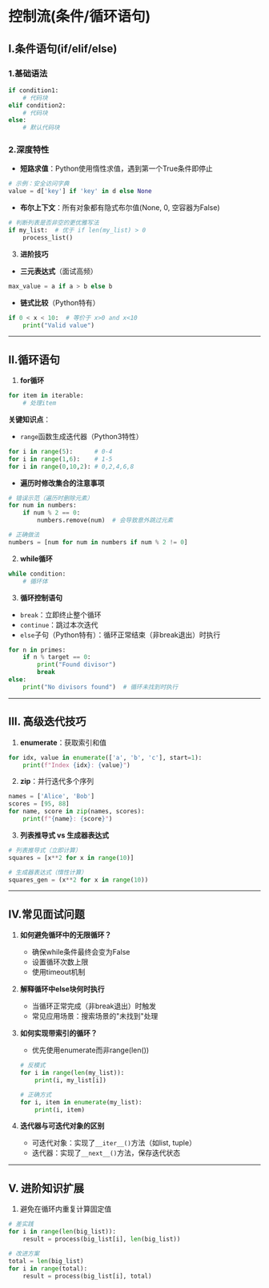 # 控制流(条件/循环语句)

## I.条件语句(if/elif/else)

### 1.基础语法
```python
if condition1:
    # 代码块
elif condition2:
    # 代码块
else:
    # 默认代码块
```

### 2.深度特性

- **短路求值**：Python使用惰性求值，遇到第一个True条件即停止

```python
# 示例：安全访问字典
value = d['key'] if 'key' in d else None
```

- **布尔上下文**：所有对象都有隐式布尔值(None, 0, 空容器为False)

 
```python
# 判断列表是否非空的更优雅写法
if my_list:  # 优于 if len(my_list) > 0
    process_list()
```

3. **进阶技巧**
- **三元表达式**（面试高频）
```python
max_value = a if a > b else b
```

- **链式比较**（Python特有）
```python
if 0 < x < 10:  # 等价于 x>0 and x<10
    print("Valid value")
```

---

## II.循环语句
1. **for循环**
```python
for item in iterable:
    # 处理item
```

**关键知识点**：
- `range`函数生成迭代器（Python3特性）
```python
for i in range(5):      # 0-4
for i in range(1,6):    # 1-5
for i in range(0,10,2): # 0,2,4,6,8
```

- **遍历时修改集合的注意事项**
```python
# 错误示范（遍历时删除元素）
for num in numbers:
    if num % 2 == 0:
        numbers.remove(num)  # 会导致意外跳过元素

# 正确做法
numbers = [num for num in numbers if num % 2 != 0]
```

2. **while循环**
```python
while condition:
    # 循环体
```

3. **循环控制语句**
- `break`：立即终止整个循环
- `continue`：跳过本次迭代
- `else`子句（Python特有）：循环正常结束（非break退出）时执行
```python
for n in primes:
    if n % target == 0:
        print("Found divisor")
        break
else:
    print("No divisors found")  # 循环未找到时执行
```

---

## III. 高级迭代技巧
1. **enumerate**：获取索引和值
```python
for idx, value in enumerate(['a', 'b', 'c'], start=1):
    print(f"Index {idx}: {value}")
```

2. **zip**：并行迭代多个序列
```python
names = ['Alice', 'Bob']
scores = [95, 88]
for name, score in zip(names, scores):
    print(f"{name}: {score}")
```

3. **列表推导式 vs 生成器表达式**
```python
# 列表推导式（立即计算）
squares = [x**2 for x in range(10)]

# 生成器表达式（惰性计算）
squares_gen = (x**2 for x in range(10))
```

---

## IV.常见面试问题
1. **如何避免循环中的无限循环？**
   - 确保while条件最终会变为False
   - 设置循环次数上限
   - 使用timeout机制

2. **解释循环中else块何时执行**
   - 当循环正常完成（非break退出）时触发
   - 常见应用场景：搜索场景的"未找到"处理

3. **如何实现带索引的循环？**
   - 优先使用enumerate而非range(len())
   ```python
   # 反模式
   for i in range(len(my_list)):
       print(i, my_list[i])
   
   # 正确方式
   for i, item in enumerate(my_list):
       print(i, item)
   ```

4. **迭代器与可迭代对象的区别**
   - 可迭代对象：实现了`__iter__()`方法（如list, tuple）
   - 迭代器：实现了`__next__()`方法，保存迭代状态

---

## V. 进阶知识扩展

1. 避免在循环内重复计算固定值

```python
# 差实践
for i in range(len(big_list)):
    result = process(big_list[i], len(big_list))

# 改进方案
total = len(big_list)
for i in range(total):
    result = process(big_list[i], total)
```
